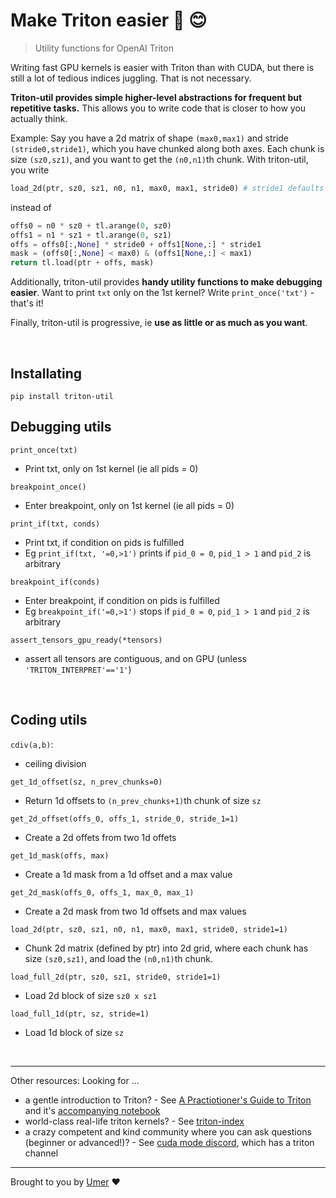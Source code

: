 # Make Triton easier 🔱 😊
> Utility functions for OpenAI Triton

Writing fast GPU kernels is easier with Triton than with CUDA, but there is still a lot of tedious indices juggling. That is not necessary.

**Triton-util provides simple higher-level abstractions for frequent but repetitive tasks.** This allows you to write code that is closer to how you actually think.

Example: Say you have a 2d matrix of shape `(max0,max1)` and stride `(stride0,stride1)`, which you have chunked along both axes. Each chunk is size `(sz0,sz1)`, and you want to get the `(n0,n1)`th chunk. With triton-util, you write
```py
load_2d(ptr, sz0, sz1, n0, n1, max0, max1, stride0) # stride1 defaults to 1
```
instead of
```py
offs0 = n0 * sz0 + tl.arange(0, sz0)
offs1 = n1 * sz1 + tl.arange(0, sz1)
offs = offs0[:,None] * stride0 + offs1[None,:] * stride1
mask = (offs0[:,None] < max0) & (offs1[None,:] < max1)
return tl.load(ptr + offs, mask) 
```

Additionally, triton-util provides **handy utility functions to make debugging easier**. Want to print `txt` only on the 1st kernel? Write `print_once('txt')` - that's it!

Finally, triton-util is progressive, ie **use as little or as much as you want**.

<br/>

## Installating
```pip install triton-util```

## Debugging utils

`print_once(txt)`
- Print txt, only on 1st kernel (ie all pids = 0)

`breakpoint_once()`
- Enter breakpoint, only on 1st kernel (ie all pids = 0)

`print_if(txt, conds)`
- Print txt, if condition on pids is fulfilled
- Eg `print_if(txt, '=0,>1')` prints if `pid_0 = 0`, `pid_1 > 1` and `pid_2` is arbitrary

`breakpoint_if(conds)`
- Enter breakpoint, if condition on pids is fulfilled
- Eg `breakpoint_if('=0,>1')` stops if `pid_0 = 0`, `pid_1 > 1` and `pid_2` is arbitrary

`assert_tensors_gpu_ready(*tensors)`
- assert all tensors are contiguous, and on GPU (unless `'TRITON_INTERPRET'=='1'`)

<br/>

## Coding utils

`cdiv(a,b)`:
- ceiling division

`get_1d_offset(sz, n_prev_chunks=0)`
- Return 1d offsets to `(n_prev_chunks+1)`th chunk of size `sz`

`get_2d_offset(offs_0, offs_1, stride_0, stride_1=1)`
- Create a 2d offets from two 1d offets

`get_1d_mask(offs, max)`
- Create a 1d mask from a 1d offset and a max value

`get_2d_mask(offs_0, offs_1, max_0, max_1)`
- Create a 2d mask from two 1d offsets and max values

`load_2d(ptr, sz0, sz1, n0, n1, max0, max1, stride0, stride1=1)`
- Chunk 2d matrix (defined by ptr) into 2d grid, where each chunk has size `(sz0,sz1)`, and load the `(n0,n1)`th chunk.

`load_full_2d(ptr, sz0, sz1, stride0, stride1=1)`
- Load 2d block of size `sz0 x sz1`

`load_full_1d(ptr, sz, stride=1)`
- Load 1d block of size `sz`

<br/>

___

Other resources: Looking for ...
- a gentle introduction to Triton? - See [A Practiotioner's Guide to Triton](https://www.youtube.com/watch?v=DdTsX6DQk24) and it's [accompanying notebook](https://github.com/cuda-mode/lectures/blob/main/lecture_014/A_Practitioners_Guide_to_Triton.ipynb)
- world-class real-life triton kernels? - See [triton-index](https://github.com/cuda-mode/triton-index)
- a crazy competent and kind community where you can ask questions (beginner or advanced!)? - See [cuda mode discord](https://discord.gg/cudamode), which has a triton channel

---

Brought to you by [Umer](https://x.com/UmerHAdil) ❤️
